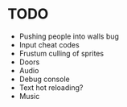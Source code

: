 # TODO
- Pushing people into walls bug
- Input cheat codes
- Frustum culling of sprites
- Doors
- Audio
- Debug console
- Text hot reloading?
- Music